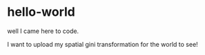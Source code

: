 # hello-world
well I came here to code.

I want to upload my spatial gini transformation for the world to see!
